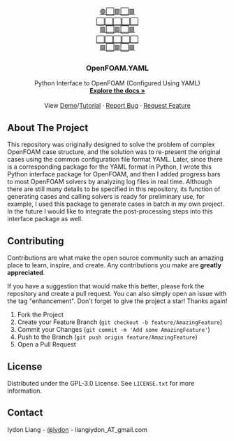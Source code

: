 <!-- Template from https://github.com/othneildrew/Best-README-Template -->
#



<!-- PROJECT SHIELDS -->
<!-- [![Contributors][contributors-shield]][contributors-url]
[![Forks][forks-shield]][forks-url]
[![Stargazers][stars-shield]][stars-url]
[![Issues][issues-shield]][issues-url]
[![GPL-3.0 License][license-shield]][license-url] -->



<!-- PROJECT LOGO -->
<br />
<div align="center">
  <a href="https://github.com/iydon/of.yaml">
    🟢⬜🟩⬜🟩<br />
    ⬜⬜⬜⬜⬜<br />
    🟩⬜🟩⬜🟩<br />
    ⬜⬜⬜⬜⬜<br />
    🟩⬜🟩⬜🟩<br />
  </a>

  <h3 align="center">OpenFOAM.YAML</h3>

  <p align="center">
    Python Interface to OpenFOAM (Configured Using YAML)
    <br />
    <a href="https://ifoam.readthedocs.io"><strong>Explore the docs »</strong></a>
    <br />
    <br />
    View <a href="https://github.com/iydon/of.yaml-template">Demo</a>/<a href="https://github.com/iydon/of.yaml-tutorial">Tutorial</a>
    ·
    <a href="https://github.com/iydon/of.yaml/issues">Report Bug</a>
    ·
    <a href="https://github.com/iydon/of.yaml/issues">Request Feature</a>
  </p>
</div>



<!-- ABOUT THE PROJECT -->
## About The Project

This repository was originally designed to solve the problem of complex OpenFOAM case structure, and the solution was to re-present the original cases using the common configuration file format YAML. Later, since there is a corresponding package for the YAML format in Python, I wrote this Python interface package for OpenFOAM, and then I added progress bars to most OpenFOAM solvers by analyzing log files in real time. Although there are still many details to be specified in this repository, its function of generating cases and calling solvers is ready for preliminary use, for example, I used this package to generate cases in batch in my own project. In the future I would like to integrate the post-processing steps into this interface package as well.



<!-- CONTRIBUTING -->
## Contributing

Contributions are what make the open source community such an amazing place to learn, inspire, and create. Any contributions you make are **greatly appreciated**.

If you have a suggestion that would make this better, please fork the repository and create a pull request. You can also simply open an issue with the tag "enhancement".
Don't forget to give the project a star! Thanks again!

1. Fork the Project
2. Create your Feature Branch (`git checkout -b feature/AmazingFeature`)
3. Commit your Changes (`git commit -m 'Add some AmazingFeature'`)
4. Push to the Branch (`git push origin feature/AmazingFeature`)
5. Open a Pull Request



<!-- LICENSE -->
## License

Distributed under the GPL-3.0 License. See `LICENSE.txt` for more information.



<!-- CONTACT -->
## Contact

Iydon Liang - [@iydon](https://github.com/iydon) - liangiydon_AT_gmail.com



<!-- MARKDOWN LINKS & IMAGES -->
[contributors-shield]: https://img.shields.io/github/contributors/iydon/of.yaml.svg?style=for-the-badge
[contributors-url]: https://github.com/iydon/of.yaml/graphs/contributors
[forks-shield]: https://img.shields.io/github/forks/iydon/of.yaml.svg?style=for-the-badge
[forks-url]: https://github.com/iydon/of.yaml/network/members
[stars-shield]: https://img.shields.io/github/stars/iydon/of.yaml.svg?style=for-the-badge
[stars-url]: https://github.com/iydon/of.yaml/stargazers
[issues-shield]: https://img.shields.io/github/issues-closed/iydon/of.yaml.svg?style=for-the-badge
[issues-url]: https://github.com/iydon/of.yaml/issues
[license-shield]: https://img.shields.io/github/license/iydon/of.yaml.svg?style=for-the-badge
[license-url]: https://github.com/iydon/of.yaml/blob/master/LICENSE.txt
